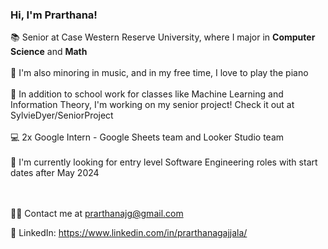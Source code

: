 ### Hi, I'm Prarthana!
📚 Senior at Case Western Reserve University, where I major in **Computer Science** and **Math** <br /> <br />
🎵 I'm also minoring in music, and in my free time, I love to play the piano <br /> <br />
🌱 In addition to school work for classes like Machine Learning and Information Theory, I'm working on my senior project! Check it out at SylvieDyer/SeniorProject <br /> <br />
💻 2x Google Intern - Google Sheets team and Looker Studio team <br /> <br />
🔭 I'm currently looking for entry level Software Engineering roles with start dates after May 2024 <br /> <br /> <br />

👯‍♀️ Contact me at prarthanajg@gmail.com <br />

💼 LinkedIn: https://www.linkedin.com/in/prarthanagajjala/
